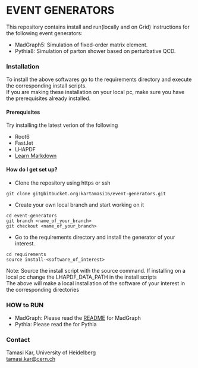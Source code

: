 # EVENT GENERATORS #

This repository contains install and run(locally and on Grid) instructions for the following event generators:
* MadGraph5: Simulation of fixed-order matrix element.
* Pythia8: Simulation of parton shower based on perturbative QCD.

### Installation ###
To install the above softwares go to the requirements directory and execute the corresponding install scripts.
<br /> If you are making these installation on your local pc, make sure you have the prerequisites already installed.

#### Prerequisites ####
Try installing the latest verion of the following
* Root6
* FastJet
* LHAPDF
* [Learn Markdown](https://bitbucket.org/tutorials/markdowndemo)

#### How do I get set up?

* Clone the repository using https or ssh
```
git clone git@bitbucket.org:kartamasi16/event-generators.git
```
* Create your own local branch and start working on it
```
cd event-generators
git branch <name_of_your_branch>
git checkout <name_of_your_branch>
```
* Go to the requirements directory and install the generator of your interest. 
```
cd requirements
source install-<software_of_interest>
```
Note: Source the install script with the source command. If installing on a local pc change the LHAPDF_DATA_PATH in the install scripts
<br /> The above will make a local installation of the software of your interest in the corresponding directories


### HOW to RUN ###
* MadGraph: Please read the [README](https://bitbucket.org/kartamasi16/event-generators/src/master/MadGraph/README.md) for MadGraph
* Pythia: Please read the for Pythia


### Contact ###
Tamasi Kar, University of Heidelberg
<br /> tamasi.kar@cern.ch

